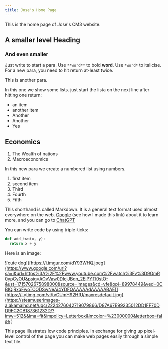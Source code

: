 ```yaml
---
title: Jose's Home Page
---
```


This is the home page of Jose's CM3 website.

## A smaller level Heading

### And even smaller

Just write to start a para. Use `**word**` to bold **word**. Use `*word*` to italicise. For a new para, you need to hit return at-least twice.

This is another para.

In this one we show some lists. just start the lista on the next line after hitting one return:
- an item
- another item
- Another
- Another
- Yes

## Economics

1. The Wealth of nations
2. Macroeconomics

In this new para we create a numbered list using numbers.
1. first item
2. second item
3. Third
4. Fourth
5. Fifth

This shorthand is called Markdown. It is a general text format used almost everywhere on the web. [Google](https://www.google.com) (see how I made this link) about it to learn more, and you can go to [ChatGPT](https://chat.openai.com)

You can write code by using triple-ticks:

```python
def add_two(x, y):
  return x + y
```

Here is an image:

![cute dog]([https://i.imgur.com/dY93WHQ.jpeg](https://www.google.com/url?sa=i&url=https%3A%2F%2Fwww.youtube.com%2Fwatch%3Fv%3D9OmR0ypCyOU&psig=AOvVaw0DIcjJBqn_2EiPYTl0stO-&ust=1715702675898000&source=images&cd=vfe&opi=89978449&ved=0CBIQjRxqFwoTCODSwNeAi4YDFQAAAAAdAAAAABAE)](https://i.ytimg.com/vi/tvCUmH92HfU/maxresdefault.jpg](https://steamuserimages-a.akamaihd.net/ugc/2224276042719079866/D87A67E99235012DD1FF70DD9FC2CB187361232D/?imw=512&&ima=fit&impolicy=Letterbox&imcolor=%23000000&letterbox=false ) 

This page illustrates low code principles. In exchange for giving up pixel-level control of the page you can make web pages easily through a simple text file.
